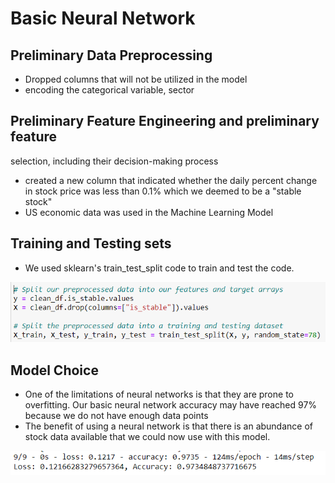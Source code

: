 # Basic Neural Network
## Preliminary Data Preprocessing 
- Dropped columns that will not be utilized in the model
- encoding the categorical variable, sector
## Preliminary Feature Engineering and preliminary feature
selection, including their decision-making
process 
- created a new column that indicated whether the daily percent change in stock price was less than 0.1% which we deemed to be a "stable stock"
- US economic data was used in the Machine Learning Model
## Training and Testing sets
- We used sklearn's train_test_split code to train and test the code.

![Train and Test Pic](https://github.com/AlexGeiger1/Final_Project/blob/ML-Model/Resources/splitandtrain.png)
## Model Choice
- One of the limitations of neural networks is that they are prone to overfitting. Our basic neural network accuracy may have reached 97% because we do not have enough data points 
- The benefit of using a neural network is that there is an abundance of stock data available that we could now use with this model.

![Results](https://github.com/AlexGeiger1/Final_Project/blob/ML-Model/Resources/results.png)
